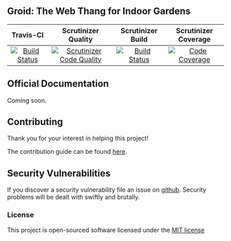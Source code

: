 ## Groid: The Web Thang for Indoor Gardens
| Travis-CI | Scrutinizer Quality | Scrutinizer Build | Scrutinizer Coverage |
|:---------:|:-------------------:|:-----------------:|:--------------------:|
| [![Build Status](https://travis-ci.org/defenestrator/groid-io.svg?branch=master)](https://travis-ci.org/defenestrator/groid-io) | [![Scrutinizer Code Quality](https://scrutinizer-ci.com/g/defenestrator/groid-io/badges/quality-score.png?b=master)](https://scrutinizer-ci.com/g/defenestrator/groid-io/?branch=master) | [![Build Status](https://scrutinizer-ci.com/g/defenestrator/groid-io/badges/build.png?b=master)](https://scrutinizer-ci.com/g/defenestrator/groid-io/build-status/master) | [![Code Coverage](https://scrutinizer-ci.com/g/defenestrator/groid-io/badges/coverage.png?b=master)](https://scrutinizer-ci.com/g/defenestrator/groid-io/?branch=master) |


## Official Documentation
Coming soon.

## Contributing

Thank you for your interest in helping this project! 

The contribution guide can be found [here](http://github.com/defenestrator/groid-io/contributing.md).

## Security Vulnerabilities

If you discover a security vulnerability file an issue on [github](https://github.com/defenestrator/groid/issues).
Security problems will be dealt with swiftly and brutally.

### License

This project is open-sourced software licensed under the [MIT license](http://opensource.org/licenses/MIT)
